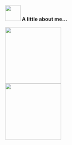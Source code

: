 ### <img src="https://media.giphy.com/media/VgCDAzcKvsR6OM0uWg/giphy.gif" width="50">  A little about me... 

<div> 
  <a href="https://github.com/pedrocoronel">
  <img height="180em" src="https://github-readme-stats.vercel.app/api?username=pedrocoronel&show_icons=true&theme=dark&include_all_commits=true&count_private=true"/>
</div>
<div>
    <img height="180em" src="https://github-readme-stats.vercel.app/api/top-langs/?username=pedrocoronel&layout=compact&langs_count=7&theme=dark"/>
</div>
 
